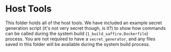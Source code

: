 # Host Tools

This folder holds all of the host tools. We have included an example secret
generation script (it's not very secret though, is it?) to show how commands can
be called during the system build (`1_build_saffire.Dockerfile`) process.
You are not required to have a `secret_generator`, and any files saved in this
folder will be available during the system build process.